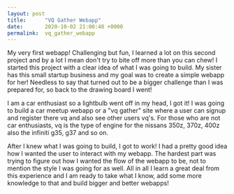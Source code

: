 ```yaml
---
layout: post
title:      "VQ Gather Webapp"
date:       2020-10-02 21:00:48 +0000
permalink:  vq_gather_webapp
---
```



My very first webapp! Challenging but fun, I learned a lot on this second project and by a lot I mean don't try to bite off more than you can chew! I started this project with a clear idea of what I was going to build. My sister has this small startup business and my goal was to create a simple webapp for her! Needless to say that turned out to be a bigger challenge than I was prepared for, so back to the drawing board I went! 

I am a car enthusiast so a lightbulb went off in my head, I got it! I was going to build a car meetup webapp or a "vq gather" site where a user can signup and register there vq and also see other users vq's. For those who are not car enthusiasts, vq is the type of engine for the nissans 350z, 370z, 400z also the infiniti g35, g37 and so on.

After I knew what I was going to build, I got to work! I had a pretty good idea how I wanted the user to interact with my webapp. The hardest part was trying to figure out how I wanted the flow of the webapp to be, not to mention the style I was going for as well. All in all I learn a great deal from this experience and I am ready to take what I know, add some more knowledge to that and build bigger and better webapps!
